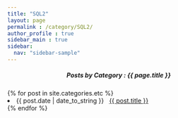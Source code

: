 ```yaml
---
title: "SQL2"
layout: page
permalink : /category/SQL2/
author_profile : true
sidebar_main : true
sidebar:
  nav: "sidebar-sample"
---
```

<center>
 <h5>Posts by Category : {{ page.title }} </h5></center>

<div class="card">
{% for post in site.categories.etc %}
 <li class="category-posts"><span>{{ post.date | date_to_string }}</span> &nbsp; <a href="{{ post.url }}">{{ post.title }}</a></li>
{% endfor %}
</div>